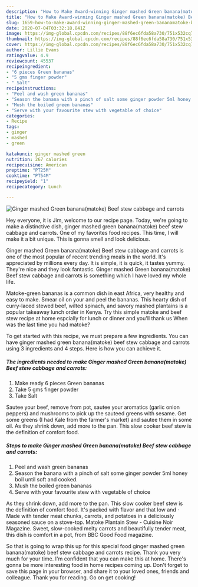```yaml
---
description: "How to Make Award-winning Ginger mashed Green banana(matoke) Beef stew cabbage and carrots"
title: "How to Make Award-winning Ginger mashed Green banana(matoke) Beef stew cabbage and carrots"
slug: 1659-how-to-make-award-winning-ginger-mashed-green-bananamatoke-beef-stew-cabbage-and-carrots
date: 2020-07-04T03:32:18.841Z
image: https://img-global.cpcdn.com/recipes/88f6ec6fda58a730/751x532cq70/ginger-mashed-green-bananamatoke-beef-stew-cabbage-and-carrots-recipe-main-photo.jpg
thumbnail: https://img-global.cpcdn.com/recipes/88f6ec6fda58a730/751x532cq70/ginger-mashed-green-bananamatoke-beef-stew-cabbage-and-carrots-recipe-main-photo.jpg
cover: https://img-global.cpcdn.com/recipes/88f6ec6fda58a730/751x532cq70/ginger-mashed-green-bananamatoke-beef-stew-cabbage-and-carrots-recipe-main-photo.jpg
author: Lillie Evans
ratingvalue: 4.9
reviewcount: 45537
recipeingredient:
- "6 pieces Green bananas"
- "5 gms finger powder"
- " Salt"
recipeinstructions:
- "Peel and wash green bananas"
- "Season the banana with a pinch of salt some ginger powder 5ml honey boil until soft and cooked."
- "Mush the boiled green bananas"
- "Serve with your favourite stew with vegetable of choice"
categories:
- Recipe
tags:
- ginger
- mashed
- green

katakunci: ginger mashed green 
nutrition: 267 calories
recipecuisine: American
preptime: "PT25M"
cooktime: "PT54M"
recipeyield: "1"
recipecategory: Lunch

---
```



![Ginger mashed Green banana(matoke) Beef stew cabbage and carrots](https://img-global.cpcdn.com/recipes/88f6ec6fda58a730/751x532cq70/ginger-mashed-green-bananamatoke-beef-stew-cabbage-and-carrots-recipe-main-photo.jpg)

Hey everyone, it is Jim, welcome to our recipe page. Today, we're going to make a distinctive dish, ginger mashed green banana(matoke) beef stew cabbage and carrots. One of my favorites food recipes. This time, I will make it a bit unique. This is gonna smell and look delicious.

Ginger mashed Green banana(matoke) Beef stew cabbage and carrots is one of the most popular of recent trending meals in the world. It's appreciated by millions every day. It is simple, it is quick, it tastes yummy. They're nice and they look fantastic. Ginger mashed Green banana(matoke) Beef stew cabbage and carrots is something which I have loved my whole life.

Matoke-green bananas is a common dish in east Africa, very healthy and easy to make. Smear oil on your and peel the bananas. This hearty dish of curry-laced stewed beef, wilted spinach, and savory mashed plantains is a popular takeaway lunch order in Kenya. Try this simple matoke and beef stew recipe at home espcially for lunch or dinner and you&#39;ll thank us When was the last time you had matoke?


To get started with this recipe, we must prepare a few ingredients. You can have ginger mashed green banana(matoke) beef stew cabbage and carrots using 3 ingredients and 4 steps. Here is how you can achieve it.

<!--inarticleads1-->

##### The ingredients needed to make Ginger mashed Green banana(matoke) Beef stew cabbage and carrots:

1. Make ready 6 pieces Green bananas
1. Take 5 gms finger powder
1. Take  Salt


Sautee your beef, remove from pot, sautee your aromatics (garlic onion peppers) and mushrooms to pick up the sauteed greens with sesame. Get some greens (I had Kale from the farmer&#39;s market) and sautee them in some oil. As they shrink down, add more to the pan. This slow cooker beef stew is the definition of comfort food. 

<!--inarticleads2-->

##### Steps to make Ginger mashed Green banana(matoke) Beef stew cabbage and carrots:

1. Peel and wash green bananas
1. Season the banana with a pinch of salt some ginger powder 5ml honey boil until soft and cooked.
1. Mush the boiled green bananas
1. Serve with your favourite stew with vegetable of choice


As they shrink down, add more to the pan. This slow cooker beef stew is the definition of comfort food. It&#39;s packed with flavor and that low and · Made with tender meat chunks, carrots, and potatoes in a deliciously seasoned sauce on a stove-top. Matoke Plantain Stew - Cuisine Noir Magazine. Sweet, slow-cooked melty carrots and beautifully tender meat, this dish is comfort in a pot, from BBC Good Food magazine. 

So that is going to wrap this up for this special food ginger mashed green banana(matoke) beef stew cabbage and carrots recipe. Thank you very much for your time. I'm confident that you can make this at home. There's gonna be more interesting food in home recipes coming up. Don't forget to save this page in your browser, and share it to your loved ones, friends and colleague. Thank you for reading. Go on get cooking!
